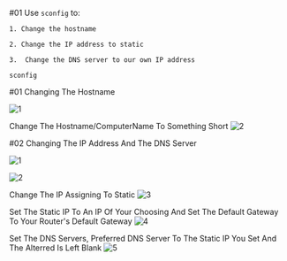 #01 Use `sconfig` to:

    1. Change the hostname
    
    2. Change the IP address to static
    
    3.  Change the DNS server to our own IP address

```shell
sconfig
```

#01 Changing The Hostname

![1](https://user-images.githubusercontent.com/94680549/227707107-2be6fa11-6d07-42e0-b5ec-5dff2b7b8a2c.png)

Change The Hostname/ComputerName To Something Short
![2](https://user-images.githubusercontent.com/94680549/227707130-9589947f-c763-406e-8545-ae1d3ba7f6e1.png)


#02 Changing The IP Address And The DNS Server

![1](https://user-images.githubusercontent.com/94680549/227706474-d0920fa2-7d85-42fb-a885-3d8eab0b779f.png)

![2](https://user-images.githubusercontent.com/94680549/227706479-479cd98e-bd82-433b-90ff-8fcb13d3d60d.png)

Change The IP Assigning To Static
![3](https://user-images.githubusercontent.com/94680549/227706486-28c564e9-9446-4aa3-a641-accf1c88b3f0.png)

Set The Static IP To An IP Of Your Choosing And Set The Default Gateway To Your Router's Default Gateway
![4](https://user-images.githubusercontent.com/94680549/227706700-e9505057-73a0-471c-a89e-5ac6445b0064.png)

Set The DNS Servers, Preferred DNS Server To The Static IP You Set And The Alterred Is Left Blank
![5](https://user-images.githubusercontent.com/94680549/227706508-214b5127-a060-4883-81f2-733d838a5150.png)

	
